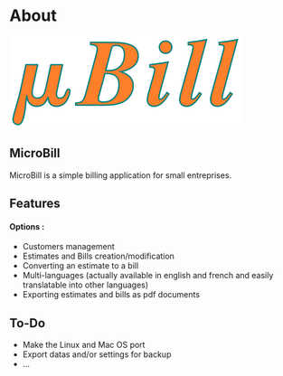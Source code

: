 # About #

![MicroBill](/graphx/MicroBill.png)

## MicroBill ##

MicroBill is a simple billing application for small entreprises.

## Features ##
#### Options : ####
 - Customers management
 - Estimates and Bills creation/modification
 - Converting an estimate to a bill
 - Multi-languages (actually available in english and french and easily translatable into other languages)
 - Exporting estimates and bills as pdf documents

## To-Do ##

 - Make the Linux and Mac OS port
 - Export datas and/or settings for backup
 - ...